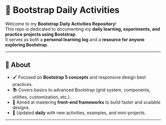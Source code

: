 # 💠 Bootstrap Daily Activities

Welcome to my **Bootstrap Daily Activities Repository**!  
This repo is dedicated to documenting my **daily learning, experiments, and practice projects using Bootstrap**.  
It serves as both a **personal learning log** and a **resource for anyone exploring Bootstrap**.

---

## 📌 About
- 🖌️ Focused on **Bootstrap 5 concepts** and responsive design best practices.  
- 📚 Covers basics to advanced Bootstrap (grid system, components, utilities, customization, etc.).  
- 🚀 Aimed at mastering **front-end frameworks** to build faster and scalable designs.  
- 📝 Updated **daily** with new activities, examples, and mini-projects.  

---
